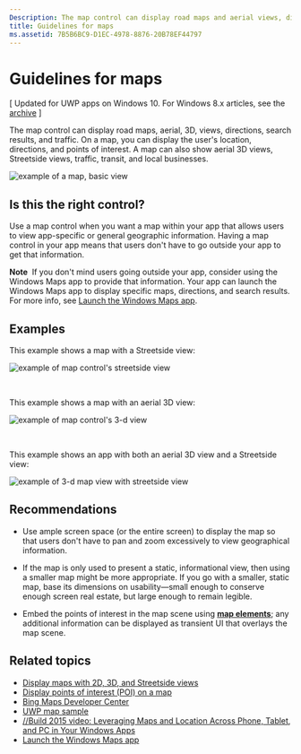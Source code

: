 ```yaml
---
Description: The map control can display road maps and aerial views, directions, search results, and traffic.
title: Guidelines for maps
ms.assetid: 7B5B6BC9-D1EC-4978-8876-20B78EF44797
---
```


# Guidelines for maps


\[ Updated for UWP apps on Windows 10. For Windows 8.x articles, see the [archive](http://go.microsoft.com/fwlink/p/?linkid=619132) \]


The map control can display road maps, aerial, 3D, views, directions, search results, and traffic. On a map, you can display the user's location, directions, and points of interest. A map can also show aerial 3D views, Streetside views, traffic, transit, and local businesses.

![example of a map, basic view](./images/win10fa/controls-maps-basic.jpg)

## Is this the right control?


Use a map control when you want a map within your app that allows users to view app-specific or general geographic information. Having a map control in your app means that users don't have to go outside your app to get that information.

**Note**  If you don't mind users going outside your app, consider using the Windows Maps app to provide that information. Your app can launch the Windows Maps app to display specific maps, directions, and search results. For more info, see [Launch the Windows Maps app](https://msdn.microsoft.com/library/windows/apps/mt228341).

## Examples


This example shows a map with a Streetside view:

![example of map control's streetside view](./images/win10fa/controls-maps-streetside.jpg)

 

This example shows a map with an aerial 3D view:

![example of map control's 3-d view](./images/win10fa/controls-maps-3dview.jpg)

 

This example shows an app with both an aerial 3D view and a Streetside view:

![example of 3-d map view with streetside view](./images/win10fa/controls-maps-3dstreetview.png)


## Recommendations


-   Use ample screen space (or the entire screen) to display the map so that users don't have to pan and zoom excessively to view geographical information.

-   If the map is only used to present a static, informational view, then using a smaller map might be more appropriate. If you go with a smaller, static map, base its dimensions on usability—small enough to conserve enough screen real estate, but large enough to remain legible.

-   Embed the points of interest in the map scene using [**map elements**](https://msdn.microsoft.com/library/windows/apps/dn637034); any additional information can be displayed as transient UI that overlays the map scene.

## Related topics


* [Display maps with 2D, 3D, and Streetside views](https://msdn.microsoft.com/library/windows/apps/mt219695)
* [Display points of interest (POI) on a map](https://msdn.microsoft.com/library/windows/apps/mt219696)
* [Bing Maps Developer Center](https://www.bingmapsportal.com/)
* [UWP map sample](http://go.microsoft.com/fwlink/p/?LinkId=619977)
* [//Build 2015 video: Leveraging Maps and Location Across Phone, Tablet, and PC in Your Windows Apps](https://channel9.msdn.com/Events/Build/2015/2-757)
* [Launch the Windows Maps app](https://msdn.microsoft.com/library/windows/apps/mt228341)
 

 




